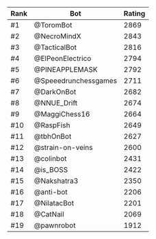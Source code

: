 Rank|Bot|Rating
---|---|---
#1|@ToromBot|2869
#2|@NecroMindX|2843
#3|@TacticalBot|2816
#4|@ElPeonElectrico|2794
#5|@PINEAPPLEMASK|2792
#6|@Speeedrunchessgames|2711
#7|@DarkOnBot|2682
#8|@NNUE_Drift|2674
#9|@MaggiChess16|2664
#10|@RaspFish|2649
#11|@tbhOnBot|2627
#12|@strain-on-veins|2600
#13|@colinbot|2431
#14|@is_BOSS|2422
#15|@Nakshatra3|2350
#16|@anti-bot|2206
#17|@NilatacBot|2201
#18|@CatNail|2069
#19|@pawnrobot|1912
